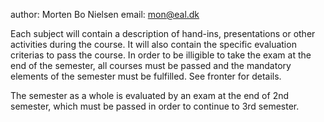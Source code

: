 author: Morten Bo Nielsen
email: mon@eal.dk

Each subject will contain a description of hand-ins, presentations or other activities during the course. It will also contain the specific evaluation criterias to pass the course. In order to be illigible to take the exam at the end of the semester, all courses must be passed and the mandatory elements of the semester must be fulfilled. See fronter for details.

The semester as a whole is evaluated by an exam at the end of 2nd semester, which must be passed in order to continue to 3rd semester.

